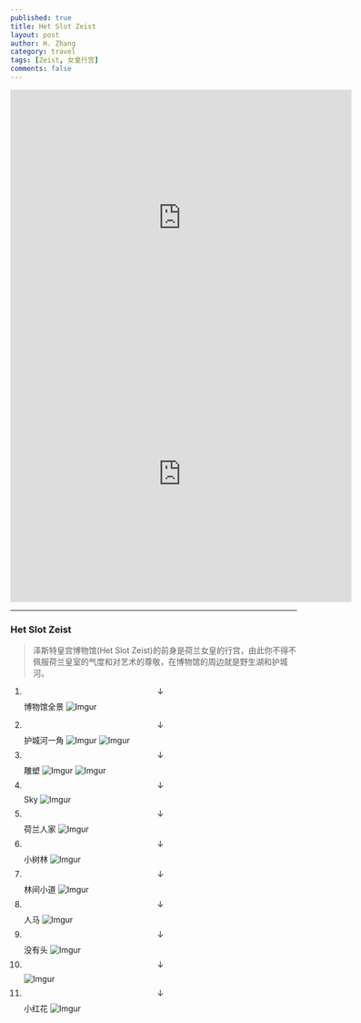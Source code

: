 ```yaml
---
published: true
title: Het Slot Zeist
layout: post
author: H. Zhang
category: travel 
tags: [Zeist, 女皇行宫]
comments: false
---
```


<iframe src="https://www.google.com/maps/embed?pb=!1m18!1m12!1m3!1d2452.0483732440835!2d5.232210951699552!3d52.07884927648061!2m3!1f0!2f0!3f0!3m2!1i1024!2i768!4f13.1!3m3!1m2!1s0x47c668013c1f6573%3A0x20dade5000fce9e7!2sSlot+Zeist!5e0!3m2!1szh-CN!2snl!4v1479750681406" width="600" height="450" frameborder="0" style="border:0" allowfullscreen></iframe>

<iframe src="https://www.google.com/maps/embed?pb=!1m0!3m2!1szh-CN!2snl!4v1479752040666!6m8!1m7!1s9DltY8KLSUokSCXt9QwN_A!2m2!1d52.07940383901165!2d5.235300794848058!3f217.95186610959482!4f4.5883881551820735!5f0.7820865974627469" width="600" height="450" frameborder="0" style="border:0" allowfullscreen></iframe>

---

### Het Slot Zeist ###
> 泽斯特皇宫博物馆(Het Slot Zeist)的前身是荷兰女皇的行宫，由此你不得不佩服荷兰皇室的气度和对艺术的尊敬，在博物馆的周边就是野生湖和护城河。

1. $$\downarrow$$ 博物馆全景
![Imgur](http://i.imgur.com/Rk88AQZ.jpg)
<!--more-->
2. $$\downarrow$$ 护城河一角
	![Imgur](http://i.imgur.com/wNXTMOi.jpg)
	![Imgur](http://i.imgur.com/K8qR81n.jpg)
2. $$\downarrow$$ 雕塑
	![Imgur](http://i.imgur.com/gaAsG1O.jpg)
	![Imgur](http://i.imgur.com/AadvbnY.jpg)
2. $$\downarrow$$ Sky
![Imgur](http://i.imgur.com/ztKdHDZ.jpg)
2. $$\downarrow$$ 荷兰人家
![Imgur](http://i.imgur.com/pXQpCV6.jpg)
2. $$\downarrow$$ 小树林
![Imgur](http://i.imgur.com/kiahuuB.jpg)
2. $$\downarrow$$ 林间小道
![Imgur](http://i.imgur.com/HxtnzJH.jpg)
2. $$\downarrow$$ 人马
![Imgur](http://i.imgur.com/TvEpqDV.jpg)
2. $$\downarrow$$ 没有头
![Imgur](http://i.imgur.com/qa8vT2j.jpg)
2. $$\downarrow$$ 
![Imgur](http://i.imgur.com/SozzGIT.jpg)
2. $$\downarrow$$ 小红花
![Imgur](http://i.imgur.com/oN4BIXc.jpg)

<!-- <center><embed src="http://gohom.win/HomPDF/mou.pdf" width="850" height="600"></center>
-->
